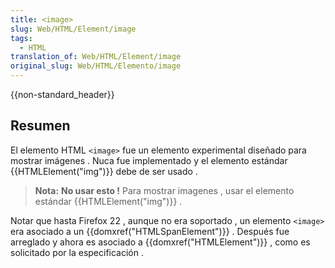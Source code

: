 ```yaml
---
title: <image>
slug: Web/HTML/Element/image
tags:
  - HTML
translation_of: Web/HTML/Element/image
original_slug: Web/HTML/Elemento/image
---
```

{{non-standard_header}}

## Resumen

El elemento HTML `<image>` fue un elemento experimental diseñado para mostrar imágenes . Nuca fue implementado y el elemento estándar {{HTMLElement("img")}} debe de ser usado .

> **Nota:** **No usar esto !** Para mostrar imagenes , usar el elemento estándar {{HTMLElement("img")}} .

Notar que hasta Firefox 22 , aunque no era soportado , un elemento `<image>` era asociado a un {{domxref("HTMLSpanElement")}} . Después fue arreglado y ahora es asociado a {{domxref("HTMLElement")}} , como es solicitado por la especificación .

